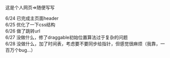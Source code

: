 这是个人网页=>随便写写

6/24  已完成主页面header                                  
6/25  优化了一下css结构                            
6/26  做了跳转url                        
6/27  没做什么，修了draggable初始位置算法过于复杂的问题                         
6/28  没做什么，加了时间表，考虑要不要同步给指针，但感觉很麻烦（我靠，一百万个bug...）
